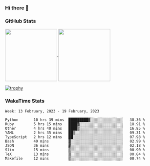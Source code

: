 ### Hi there 👋

### GitHub Stats

<a href="https://github.com/anuraghazra/github-readme-stats">
  <img align="center" height="170px" src="https://github-readme-stats.vercel.app/api/top-langs/?username=tksfjt1024&layout=compact&count_private=true&show_icons=true&show_icons=true&theme=graywhite" />
</a>
<a href="https://github.com/anuraghazra/github-readme-stats">
  <img align="center" height="170px" src="https://github-readme-stats.vercel.app/api?username=tksfjt1024&count_private=true&show_icons=true&show_icons=true&theme=graywhite" />
</a>

[![trophy](https://github-profile-trophy.vercel.app/?username=tksfjt1024)](https://github.com/ryo-ma/github-profile-trophy)

### WakaTime Stats

<!--START_SECTION:waka-->
```text
Week: 13 February, 2023 - 19 February, 2023

Python       10 hrs 39 mins  █████████▓░░░░░░░░░░░░░░░   38.36 % 
Ruby         5 hrs 15 mins   ████▓░░░░░░░░░░░░░░░░░░░░   18.91 % 
Other        4 hrs 40 mins   ████▒░░░░░░░░░░░░░░░░░░░░   16.85 % 
YAML         2 hrs 35 mins   ██▒░░░░░░░░░░░░░░░░░░░░░░   09.31 % 
TypeScript   2 hrs 12 mins   ██░░░░░░░░░░░░░░░░░░░░░░░   07.98 % 
Bash         49 mins         ▓░░░░░░░░░░░░░░░░░░░░░░░░   02.99 % 
JSON         36 mins         ▓░░░░░░░░░░░░░░░░░░░░░░░░   02.18 % 
Slim         15 mins         ▒░░░░░░░░░░░░░░░░░░░░░░░░   00.90 % 
TeX          13 mins         ▒░░░░░░░░░░░░░░░░░░░░░░░░   00.84 % 
Makefile     12 mins         ▒░░░░░░░░░░░░░░░░░░░░░░░░   00.74 % 
```
<!--END_SECTION:waka-->
